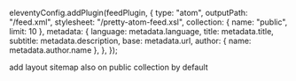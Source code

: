 eleventyConfig.addPlugin(feedPlugin, {
    type: "atom",
    outputPath: "/feed.xml",
    stylesheet: "/pretty-atom-feed.xsl",
    collection: { name: "public", limit: 10 },
    metadata: {
      language: metadata.language,
      title: metadata.title,
      subtitle: metadata.description,
      base: metadata.url,
      author: { name: metadata.author.name },
    },
  });

  add layout sitemap also on public collection by default
